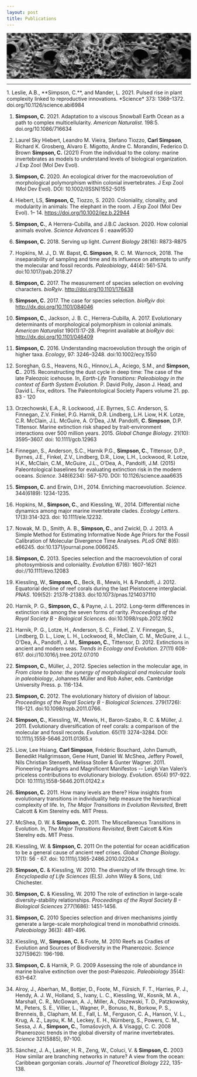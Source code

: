 ```yaml
---
layout: post
title: Publications
---
```



 <div class="row">
<div class="twelve columns">
    <img src="/assets/img/stylopoma.jpg" width="100%">
</div></div>


<hr class="slender">
1. Leslie, A.B., **Simpson, C.**, and Mander, L. 2021. Pulsed rise in plant complexity linked to reproductive innovations.  *Science* 373: 1368–1372. doi.org/10.1126/science.abi6984

1. **Simpson, C.** 2021. Adaptation to a viscous Snowball Earth Ocean as a path to complex multicellularity. *American Naturalist*. 198:5. doi.org/10.1086/716634


1. Laurel Sky Hiebert, Leandro M. Vieira, Stefano Tiozzo, **Carl Simpson**, Richard K. Grosberg, Alvaro E. Migotto, Andre C. Morandini, Federico D. Brown
**Simpson, C.** (2021)  From the individual to the colony: marine invertebrates as models to understand levels of biological organization. J Exp Zool (Mol Dev Evol).

1. **Simpson, C.** 2020.  An ecological driver for the macroevolution of morphological polymorphism within colonial invertebrates. J Exp Zool (Mol Dev Evol). DOI: 10.1002/(ISSN)1552-5015

1. Hiebert, LS, **Simpson, C**, Tiozzo, S. 2020. Coloniality, clonality, and modularity in animals: The elephant in the room. J Exp Zool (Mol Dev Evol). 1– 14. https://doi.org/10.1002/jez.b.22944


1. **Simpson, C.**, A Herrera-Cubilla, and J.B.C Jackson. 2020. How colonial animals evolve.  *Science Advances* 6 : eaaw9530


1. **Simpson, C.** 2018. Serving up light. *Current Biology* 28(16): R873-R875


1. Hopkins, M. J., D. W. Bapst, **C. Simpson**, R. C. M. Warnock, 2018. The inseparability of sampling and time and its influence on attempts to unify the molecular and fossil records. *Paleobiology*, 44(4): 561-574. doi:10.1017/pab.2018.27


1. **Simpson, C.** 2017. The measurement of species selection on evolving characters. *bioRχiv*. http://doi.org/10.1101/176438

1. **Simpson, C.** 2017. The case for species selection. *bioRχiv* doi: http://dx.doi.org/10.1101/084046

2. **Simpson, C.**, Jackson, J. B. C., Herrera-Cubilla, A. 2017. Evolutionary determinants of morphological polymorphism in colonial animals. *American Naturalist* 190(1):17-28. Preprint available at *bioRχiv* doi: http://dx.doi.org/10.1101/046409 

3. **Simpson, C.** 2016. Understanding macroevolution through the origin of higher taxa. *Ecology*, 97: 3246–3248. doi:10.1002/ecy.1550

4. Soreghan, G.S., Heavens, N.G., Hinnov,L.A.,  Aciego, S.M., and **Simpson, C.**. 2015. Reconstructing the dust cycle in deep time: The case of the late Paleozoic icehouse. In, *Earth-Life Transitions: Paleobiology in the context of Earth System Evolution*. P. David Polly, Jason J. Head, and David L. Fox, editors. The Paleontological Society Papers volume 21. pp. 83 - 120

5. Orzechowski, E.A., R. Lockwood, J.E. Byrnes, S.C. Anderson, S. Finnegan, Z.V. Finkel, P.G. Harnik, D.R. Lindberg, L.H. Liow, H.K. Lotze, C.R. McClain, J.L. McGuire, A. O’Dea, J.M. Pandolfi, **C. Simpson**, D.P. Tittensor. Marine extinction risk shaped by trait-environment interactions over 500 million years. 2015. *Global Change Biology*. 21(10): 3595–3607. doi: 10.1111/gcb.12963

6. Finnegan, S., Anderson, S.C., Harnik P.G., **Simpson, C.**, Tittensor, D.P., Byrnes, J.E., Finkel, Z.V., Lindberg, D.R., Liow, L.H., Lockwood, R. Lotze, H.K., McClain, C.M., McGuire, J.L., O’Dea, A., Pandolfi, J.M. (2015) Paleontological baselines for evaluating extinction risk in the modern oceans. *Science*. 348(6234): 567-570. DOI: 10.1126/science.aaa6635

7. **Simpson, C.** and Erwin, D.H., 2014. Enriching macroevolution. *Science*. 344(6189): 1234-1235.

8. Hopkins, M., **Simpson, C.**, and Kiessling, W., 2014. Differential niche dynamics among major marine invertebrate clades. *Ecology Letters*. 17(3):314-323. doi: 10.1111/ele.12232.


9. Nowak, M. D., Smith, A. B., **Simpson, C.**, and Zwickl, D. J. 2013. A Simple Method for Estimating Informative Node Age Priors for the Fossil Calibration of Molecular Divergence Time Analyses. *PLoS ONE* 8(6): e66245. doi:10.1371/journal.pone.0066245. 

10. **Simpson, C.** 2013. Species selection and the macroevolution of coral photosymbiosis and coloniality. *Evolution* 67(6): 1607-1621 doi://10.1111/evo.12083

11. Kiessling, W., **Simpson, C.**, Beck, B., Mewis, H. & Pandolfi, J. 2012. Equatorial decline of reef corals during the last Pleistocene interglacial. *PNAS*. 109(52): 21378-21383. doi:10.1073/pnas.1214037110

12. Harnik, P. G., **Simpson, C.**, & Payne, J. L.  2012. Long-term differences in extinction risk among the seven forms of rarity. *Proceedings of the Royal Society B - Biological Sciences*. doi:10.1098/rspb.2012.1902 

13. Harnik, P. G., Lotze, H., Anderson, S. C., Finkel, Z. V. Finnegan, S., Lindberg, D. L., Liow, L. H., Lockwood, R., McClain, C. M., McGuire, J. L., O'Dea, A., Pandolfi, J. M., **Simpson, C.**, Tittensor, D. 2012. Extinctions in ancient and modern seas. *Trends in Ecology and Evolution*. 27(11) 608-617. doi://10.1016/j.tree.2012.07.010

14. **Simpson, C.**, Müller, J., 2012. Species selection in the molecular age, in *From clone to bone: the synergy of morphological and molecular tools in paleobiology*, Johannes Müller and Rob Asher, eds. Cambridge University Press. p. 116-134.

15. **Simpson, C.** 2012. The evolutionary history of division of labour. *Proceedings of the Royal Society B - Biological Sciences*. 279(1726): 116-121. doi:10.1098/rspb.2011.0766.

16. **Simpson, C.**, Kiessling, W., Mewis, H., Baron-Szabo, R. C. & Müller, J. 2011. Evolutionary diversification of reef corals: a comparison of the molecular and fossil records. *Evolution*. 65(11) 3274–3284. DOI: 10.1111/j.1558-5646.2011.01365.x 

17. Liow, Lee Hsiang, **Carl Simpson**, Frédéric Bouchard, John Damuth, Benedikt Hallgrimsson, Gene Hunt, Daniel W. McShea, Jeffery Powell, Nils Christian Stenseth, Melissa Stoller & Gunter Wagner. 2011. Pioneering Paradigms and Magnificent Manifestos -- Leigh Van Valen’s priceless contributions to evolutionary biology. *Evolution*. 65(4) 917-922. DOI: 10.1111/j.1558-5646.2011.01242.x

18. **Simpson, C.** 2011. How many levels are there? How insights from evolutionary transitions in individuality help measure the hierarchical complexity of life. In, *The Major Transitions in Evolution Revisited*, Brett Calcott & Kim Sterelny eds.  MIT Press.

19. McShea, D. W. & **Simpson, C.** 2011. The Miscellaneous Transitions in Evolution. In, *The Major Transitions Revisited*, Brett Calcott & Kim Sterelny eds.  MIT Press. 

20. Kiessling, W. & **Simpson, C.** 2011 On the potential for ocean acidification to be a general cause of ancient reef crises. *Global Change Biology*. 17(1): 56 - 67. doi: 10.1111/j.1365-2486.2010.02204.x

21. **Simpson, C.** & Kiessling, W. 2010. The diversity of life through time.  In: *Encyclopedia of Life Sciences (ELS)*. John Wiley & Sons, Ltd: Chichester.

22. **Simpson, C.** & Kiessling, W. 2010 The role of extinction in large-scale diversity-stability relationships. *Proceedings of the Royal Society B - Biological Sciences* 277(1686): 1451-1456.

23. **Simpson, C.** 2010 Species selection and driven mechanisms jointly generate a large-scale morphological trend in monobathrid crinoids. *Paleobiology* 36(3): 481-496.

24. Kiessling, W., **Simpson, C.** & Foote, M. 2010 Reefs as Cradles of Evolution and Sources of Biodiversity in the Phanerozoic. *Science* 327(5962): 196-198.

25. **Simpson, C.** & Harnik, P. G. 2009 Assessing the role of abundance in marine bivalve extinction over the post-Paleozoic. *Paleobiology* 35(4): 631–647. 

26. Alroy, J., Aberhan, M., Bottjer, D., Foote, M., Fürsich, F. T., Harries, P. J., Hendy, A. J. W., Holland, S., Ivany, L. C., Kiessling, W., Kosnik, M. A., Marshall, C. R., McGowan, A. J., Miller, A., Olszewski, T. D., Patzkowsky, M., Peters, S. E., Villier, L., Wagner, P., Bonuso, N., Borkow, P. S., Brenneis, B., Clapham, M. E., Fall, L. M., Ferguson, C. A., Hanson, V. L., Krug, A. Z., Layou, K. M., Leckey, E. H., Nürnberg, S., Powers, C. M., Sessa, J. A., **Simpson, C.**, Tomašových, A. & Visaggi, C. C. 2008 Phanerozoic trends in the global diversity of marine invertebrates. *Science* 321(5885), 97-100. 

27. Sánchez, J. A., Lasker, H. R., Zeng, W., Coluci, V. & **Simpson, C.** 2003 How similar are branching networks in nature? A view from the ocean: Caribbean gorgonian corals. *Journal of Theoretical Biology* 222, 135-138.

